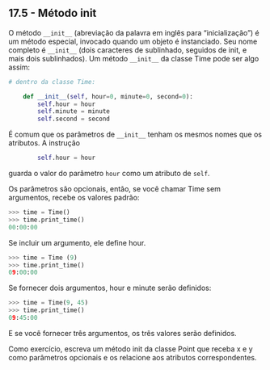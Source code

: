 ## 17.5 - Método init

O método `__init__` (abreviação da palavra em inglês para “inicialização”) é um método especial, invocado quando um objeto é instanciado. Seu nome completo é `__init__` (dois caracteres de sublinhado, seguidos de init, e mais dois sublinhados). Um método `__init__` da classe Time pode ser algo assim:

```python
# dentro da classe Time:

    def __init__(self, hour=0, minute=0, second=0):
        self.hour = hour
        self.minute = minute
        self.second = second
```

É comum que os parâmetros de `__init__` tenham os mesmos nomes que os atributos. A instrução

```python
        self.hour = hour
```

guarda o valor do parâmetro `hour` como um atributo de `self`.

Os parâmetros são opcionais, então, se você chamar Time sem argumentos, recebe os valores padrão:

```python
>>> time = Time()
>>> time.print_time()
00:00:00
```

Se incluir um argumento, ele define hour.

```python
>>> time = Time (9)
>>> time.print_time()
09:00:00
```

Se fornecer dois argumentos, hour e minute serão definidos:

```python
>>> time = Time(9, 45)
>>> time.print_time()
09:45:00
```

E se você fornecer três argumentos, os três valores serão definidos.

Como exercício, escreva um método init da classe Point que receba x e y como parâmetros opcionais e os relacione aos atributos correspondentes.

